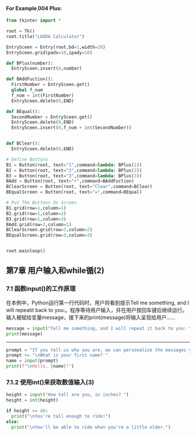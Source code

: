 #### For Example[ ](https://github.com/msqdla/Tkinter/blob/main/Calculator%20App.md)004 Plus: 

```Python
from tkinter import *

root = Tk()
root.title("LAODA Calculator")

EntrySceen = Entry(root,bd=1,width=20)
EntrySceen.grid(padx=10,ipady=10)

def BPlus(number):
  EntrySceen.insert(0,number)

def BAddFuction():
  FirstNumber = EntrySceen.get()
  global f_num
  f_num = int(FirstNumber)
  EntrySceen.delete(0,END)

def BEqual():
  SecondNumber = EntrySceen.get()
  EntrySceen.delete(0,END)
  EntrySceen.insert(0,f_num + int(SecondNumber))


def BClear():
  EntrySceen.delete(0,END)

# Define Buttons
B1 = Button(root, text="1",command=lambda: BPlus(1))
B2 = Button(root, text="2",command=lambda: BPlus(2))
B3 = Button(root, text="3",command=lambda: BPlus(3))
BAdd = Button(root, text="+",command=BAddFuction)
BClearScreen = Button(root, text="Clear",command=BClear)
BEqualScreen = Button(root, text="=",command=BEqual)

# Put The Buttons On Screen
B1.grid(row=1,column=1)
B2.grid(row=1,column=2)
B3.grid(row=1,column=3)
BAdd.grid(row=3,column=1)
BClearScreen.grid(row=3,column=2)
BEqualScreen.grid(row=3,column=3)


root.mainloop()
```

## 第7章 用户输入和while循(2)

### 7.1 函数input()的工作原理

在本例中，Python运行第一行代码时，用户将看到提示Tell me something, and I will repeatit back to you:。程序等待用户输入，并在用户按回车键后继续运行。输入被赋给变量message，接下来的print(message)将输入呈现给用户……

```Python
message = input("Tell me something, and I will repeat it back to you: ")
print(message)
```

---

```Python
prompt = "If you tell us who you are, we can personalize the messages you see."
prompt += "\nWhat is your first name? "
name = input(prompt)
print(f"\nHello, {name}!")
```



### 7.1.2 使用int()来获取数值输入(3)

```Python
height = input("How tall are you, in inches? ")
height = int(height)

if height >= 48:    
  print("\nYou're tall enough to ride!")
else:    
  print("\nYou'll be able to ride when you're a little older.")

```

